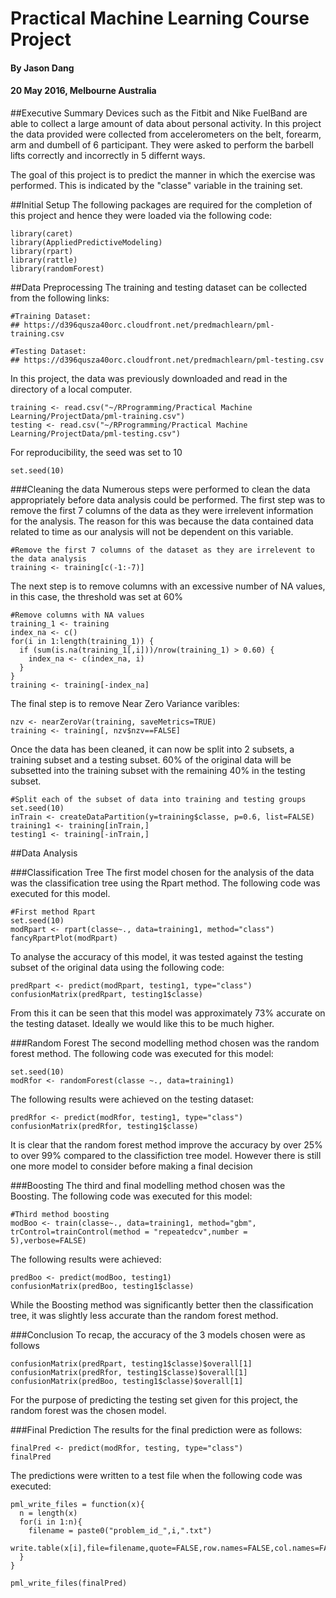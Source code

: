 # Practical Machine Learning Course Project

#### By Jason Dang
#### 20 May 2016, Melbourne Australia

##Executive Summary
Devices such as the Fitbit and Nike FuelBand are able to collect a large amount of data about personal activity. In this project the data provided were collected from accelerometers on the belt, forearm, arm and dumbell of 6 participant. They were asked to perform the barbell lifts correctly and incorrectly in 5 differnt ways. 

The goal of this project is to predict the manner in which the exercise was performed. This is indicated by the "classe" variable in the training set. 

##Initial Setup
The following packages are required for the completion of this project and hence they were loaded via the following code:
```{r echo = TRUE}
library(caret)
library(AppliedPredictiveModeling)
library(rpart)
library(rattle)
library(randomForest)
```

##Data Preprocessing
The training and testing dataset can be collected from the following links:
```{r echo=TRUE}
#Training Dataset:
## https://d396qusza40orc.cloudfront.net/predmachlearn/pml-training.csv

#Testing Dataset:
## https://d396qusza40orc.cloudfront.net/predmachlearn/pml-testing.csv
```

In this project, the data was previously downloaded and read in the directory of a local computer. 
```{r echo=TRUE}
training <- read.csv("~/RProgramming/Practical Machine Learning/ProjectData/pml-training.csv")
testing <- read.csv("~/RProgramming/Practical Machine Learning/ProjectData/pml-testing.csv")

```

For reproducibility, the seed was set to 10
```{r echo=TRUE}
set.seed(10)
```

###Cleaning the data
Numerous steps were performed to clean the data appropriately before data analysis could be performed. The first step was to remove the first 7 columns of the data as they were irrelevent information for the analysis. The reason for this was because the data contained data related to time as our analysis will not be dependent on this variable. 
```{r echo=TRUE}
#Remove the first 7 columns of the dataset as they are irrelevent to the data analysis
training <- training[c(-1:-7)]
```

The next step is to remove columns with an excessive number of NA values, in this case, the threshold was set at 60%
```{r echo=TRUE}
#Remove columns with NA values
training_1 <- training
index_na <- c()
for(i in 1:length(training_1)) {
  if (sum(is.na(training_1[,i]))/nrow(training_1) > 0.60) {
    index_na <- c(index_na, i)
  }
}
training <- training[-index_na]
```

The final step is to remove Near Zero Variance varibles:
```{r echo=TRUE}
nzv <- nearZeroVar(training, saveMetrics=TRUE)
training <- training[, nzv$nzv==FALSE]
```

Once the data has been cleaned, it can now be split into 2 subsets, a training subset and a testing subset. 60% of the original data will be subsetted into the training subset with the remaining 40% in the testing subset. 
```{r echo=TRUE}
#Split each of the subset of data into training and testing groups
set.seed(10)
inTrain <- createDataPartition(y=training$classe, p=0.6, list=FALSE)
training1 <- training[inTrain,]
testing1 <- training[-inTrain,]
```


##Data Analysis

###Classification Tree
The first model chosen for the analysis of the data was the classification tree using the Rpart method. The following code was executed for this model. 
```{r}
#First method Rpart
set.seed(10)
modRpart <- rpart(classe~., data=training1, method="class")
fancyRpartPlot(modRpart)
```

To analyse the accuracy of this model, it was tested against the testing subset of the original data using the following code:
```{r}
predRpart <- predict(modRpart, testing1, type="class")
confusionMatrix(predRpart, testing1$classe)
```

From this it can be seen that this model was approximately 73% accurate on the testing dataset. Ideally we would like this to be much higher. 

###Random Forest
The second modelling method chosen was the random forest method. The following code was executed for this model:
```{r echo=TRUE}
set.seed(10)
modRfor <- randomForest(classe ~., data=training1)
```

The following results were achieved on the testing dataset:
```{r echo=TRUE}
predRfor <- predict(modRfor, testing1, type="class")
confusionMatrix(predRfor, testing1$classe)
```

It is clear that the random forest method improve the accuracy by over 25% to over 99% compared to the classifiction tree model. However there is still one more model to consider before making a final decision

###Boosting
The third and final modelling method chosen was the Boosting. The following code was executed for this model: 
```{r echo=TRUE}
#Third method boosting
modBoo <- train(classe~., data=training1, method="gbm", trControl=trainControl(method = "repeatedcv",number = 5),verbose=FALSE)
```

The following results were achieved:
```{r echo= TRUE}
predBoo <- predict(modBoo, testing1)
confusionMatrix(predBoo, testing1$classe)
```

While the Boosting method was significantly better then the classification tree, it was slightly less accurate than the random forest method.

###Conclusion
To recap, the accuracy of the 3 models chosen were as follows
```{r echo=TRUE}
confusionMatrix(predRpart, testing1$classe)$overall[1]
confusionMatrix(predRfor, testing1$classe)$overall[1]
confusionMatrix(predBoo, testing1$classe)$overall[1]
```

For the purpose of predicting the testing set given for this project, the random forest was the chosen model. 

###Final Prediction
The results for the final prediction were as follows:
```{r echo=TRUE}
finalPred <- predict(modRfor, testing, type="class")
finalPred
```

The predictions were written to a test file when the following code was executed:
```{r echo=TRUE}
pml_write_files = function(x){
  n = length(x)
  for(i in 1:n){
    filename = paste0("problem_id_",i,".txt")
    write.table(x[i],file=filename,quote=FALSE,row.names=FALSE,col.names=FALSE)
  }
}

pml_write_files(finalPred)
```

